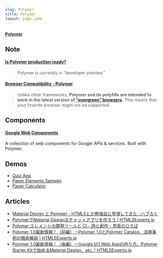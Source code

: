 ```yaml
---
slug: Polymer
title: Polymer
layout: page.jade
---
```


#### [Polymer](https://www.polymer-project.org/)


## Note

#### [Is Polymer production ready?](https://www.polymer-project.org/resources/faq.html#readiness)
> Polymer is currently in “developer preview.”

#### [Browser Compatibility - Polymer](https://www.polymer-project.org/resources/compatibility.html)

> Unlike other frameworks, __Polymer and its polyfills are intended to work in the latest version of [“evergreen” browsers](http://www.yeti.co/blog/evergreen-web-browser/)__. This means that your favorite browser might not be supported.


## Components
#### [Google Web Components](http://googlewebcomponents.github.io/)
A collection of web components for Google APIs & services. Built with Polymer.


## Demos
- [Quiz App](https://polymer-topeka.appspot.com/)
- [Paper Elements Sampler](https://www.polymer-project.org/components/paper-elements/demo.html#core-toolbar)
- [Paper Calculator](https://www.polymer-project.org/components/paper-calculator/demo.html)


## Articles
- [Material Design と Polymer - HTML5とか勉強会に登壇してきた ::ハブろぐ](http://havelog.ayumusato.com/misc/e609-material_design_html5toka.html)
- [PolymerでMaterial Designなチャットアプリを作ろう | HTML5Experts.jp](https://html5experts.jp/girlie_mac/12359/)
- [Polymer エレメントの開発ツールと CI - 詩と創作・思索のひろば](http://motemen.hatenablog.com/entry/2015/06/polymer-tools-and-ci)
- [Polymer 1.0最新情報！（前編）ーPolymer 1.0とPolymer Catalog、活用事例の徹底解説 | HTML5Experts.jp](https://html5experts.jp/ryoyakawai/15885/)
- [Polymer 1.0最新情報！（後編）ーGoogle I/O Web Appの作り方、Polymer Starter Kitで始めるMaterial Design、etc. | HTML5Experts.jp](https://html5experts.jp/ryoyakawai/15883/)
